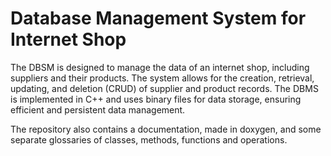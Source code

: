 # Database Management System for Internet Shop
The DBSM is designed to manage the data of an internet shop, including suppliers and their products. The system allows for the creation, retrieval, updating, and deletion (CRUD) of supplier and product records. The DBMS is implemented in C++ and uses binary files for data storage, ensuring efficient and persistent data management.

The repository also contains a documentation, made in doxygen, and some separate glossaries of classes, methods, functions and operations.
